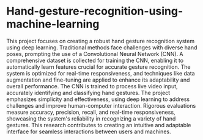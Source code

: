 # Hand-gesture-recognition-using-machine-learning
This project focuses on creating a robust hand gesture recognition system using deep learning. Traditional
methods face challenges with diverse hand poses, prompting the use of a Convolutional Neural Network
(CNN). A comprehensive dataset is collected for training the CNN, enabling it to automatically learn
features crucial for accurate gesture recognition. The system is optimized for real-time responsiveness,
and techniques like data augmentation and fine-tuning are applied to enhance its adaptability and overall
performance. The CNN is trained to process live video input, accurately identifying and classifying hand
gestures. The project emphasizes simplicity and effectiveness, using deep learning to address challenges
and improve human-computer interaction. Rigorous evaluations measure accuracy, precision, recall, and
real-time responsiveness, showcasing the system's reliability in recognizing a variety of hand gestures.
This research contributes to creating an intuitive and adaptable interface for seamless interactions
between users and machines.
